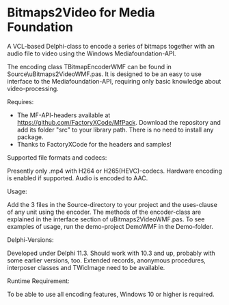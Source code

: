 # Bitmaps2Video for Media Foundation
 A VCL-based Delphi-class to encode a series of bitmaps together with an audio file to video using the Windows Mediafoundation-API.

The encoding class TBitmapEncoderWMF can be found in Source\uBitmaps2VideoWMF.pas. 
It is designed to be an easy to use interface to the Mediafoundation-API, requiring only basic knowledge about video-processing.

Requires:

* The MF-API-headers available at https://github.com/FactoryXCode/MfPack. 
Download the repository and add its folder "src" to your library path. There is no need to install any package.
* Thanks to FactoryXCode for the headers and samples! 

Supported file formats and codecs:

Presently only .mp4 with H264 or H265(HEVC)-codecs. Hardware encoding is enabled if supported. Audio is encoded to AAC.

Usage:

Add the 3 files in the Source-directory to your project and the uses-clause of any unit using the encoder.
The methods of the encoder-class are explained in the interface section of uBitmaps2VideoWMF.pas.
To see examples of usage, run the demo-project DemoWMF in the Demo-folder.

Delphi-Versions:

Developed under Delphi 11.3. Should work with 10.3 and up, probably with some earlier versions, too. 
Extended records, anonymous procedures, interposer classes and TWicImage need to be available.

Runtime Requirement:

To be able to use all encoding features, Windows 10 or higher is required. 
